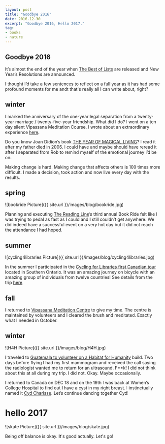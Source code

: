 ```yaml
---
layout: post
title: "Goodbye 2016"
date: 2016-12-30  
excerpt: "Goodbye 2016, Hello 2017."
tag:
- books
- nature
---
```

## Goodbye 2016

It’s almost the end of the year when [The Best of Lists](http://www.cbc.ca/books/books100.html) are released and New Year’s Resolutions are announced.

I thought I’d take a few sentences to reflect on a full year as it has had some profound moments for me andt that's really all I can write about, right?

## winter

I marked the anniversary of the one-year legal separation from a twenty-year marriage / twenty-five-year friendship. What did I do? I went on a ten day silent Vipassana Meditation Course. I wrote about an extraordinary experience [here](http://www.travelpod.com/travel-blog/jsquaredink/7/tpod.html).

Do you know Joan Didion’s book [THE YEAR OF MAGICAL LIVING](http://www.goodreads.com/book/show/7815.The_Year_of_Magical_Thinking)? I read it after my father died in 2006. I could have and maybe should have reread it after I separated from Rob to remind myself of the emotional journey I’d be on.

Making change is hard. Making change that affects others is 100 times more difficult. I made a decision, took action and now live every day with the results.

## spring

![bookride Picture]({{ site.url }}/images/blog/bookride.jpg)

Planning and executing [The Reading Line](http://thereadingline.ca/)’s third annual Book Ride felt like I was trying to pedal as fast as I could and I still couldn’t get anywhere. We did indeed have a successful event on a very hot day but it did not reach the attendance I had hoped.

## summer

![cycling4libraries Picture]({{ site.url }}/images/blog/cycling4libraries.jpg)

In the summer I participated in the [Cycling for Libraries first Canadian tour](http://www.cyclingforlibraries.org/) located in Southern Ontario. It was an amazing journey on bicycle with an amazing group of individuals from twelve countries! See details from the trip [here](http://www.travelpod.com/travel-blog/jsquaredink/8/tpod.html).

## fall

I returned to [Vipassana Meditation Centre](http://www.torana.dhamma.org/) to give my time. The centre is maintained by volunteers and I cleared the brush and meditated. Exactly what I needed in October.

## winter

![H4H Picture]({{ site.url }}/images/blog/H4H.jpg)

I traveled to [Guatemala to volunteer on a Habitat for Humanity](http://www.travelpod.com/travel-blog/jsquaredink/9/tpod.html) build. Two days before flying I had my first mammogram and received the call saying the radiologist wanted me to return for an ultrasound.  F**k! I did not think about this at all during my trip. I did not. Okay. Maybe occasionally.

I returned to Canada on DEC 18 and on the 19th I was back at Women’s College Hospital to find out I have a cyst in my right breast. I instinctually named it [Cyd Charisse](http://www.imdb.com/name/nm0001998/). Let’s continue dancing together Cyd!

# hello 2017

![skate Picture]({{ site.url }}/images/blog/skate.jpg)

Being off balance is okay. It's good actually. Let's go!
